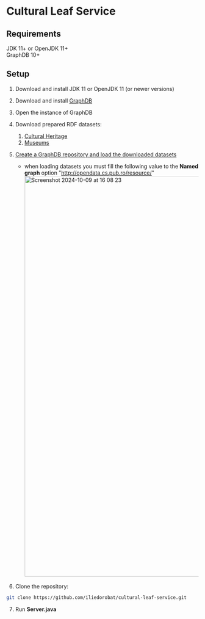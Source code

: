 # Cultural Leaf Service

## Requirements

JDK 11+ or OpenJDK 11+<br/>
GraphDB 10+<br/>


## Setup

1. Download and install JDK 11 or OpenJDK 11 (or newer versions)
2. Download and install [GraphDB](https://graphdb.ontotext.com/)
3. Open the instance of GraphDB
4. Download prepared RDF datasets:
   1. [Cultural Heritage](https://zenodo.org/records/8024461)
   2. [Museums](https://zenodo.org/records/13908580)
5. [Create a GraphDB repository and load the downloaded datasets](https://graphdb.ontotext.com/documentation/10.0/quick-start-guide.html#create-a-repository)
   * when loading datasets you must fill the following value to the **Named graph** option "http://opendata.cs.pub.ro/resource/"
     <img width="1050" alt="Screenshot 2024-10-09 at 16 08 23" src="https://github.com/user-attachments/assets/48bfb617-3cb9-4f37-968a-1c346bbd0a1b">

6. Clone the repository:
```bash
git clone https://github.com/iliedorobat/cultural-leaf-service.git
```
7. Run **Server.java**
